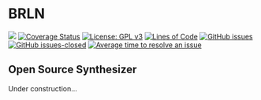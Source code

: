 # BRLN
![](https://github.com/etk70182/brln/workflows/build/badge.svg)
[![Coverage Status](https://coveralls.io/repos/github/etk70182/brln/badge.svg?branch=feature_branch)](https://coveralls.io/github/etk70182/brln?branch=feature_branch)
[![License: GPL v3](https://img.shields.io/badge/License-GPLv3-blue.svg)](https://www.gnu.org/licenses/gpl-3.0)
[![Lines of Code](https://tokei.rs/b1/github/etk70182/brln)](https://github.com/Aaronepower/tokei)
[![GitHub issues](https://img.shields.io/github/issues/etk70182/brln.svg)](https://GitHub.com/etk70182/brln/issues/)
[![GitHub issues-closed](https://img.shields.io/github/issues-closed/etk70182/brln.svg)](https://GitHub.com/etk70182/brln/issues?q=is%3Aissue+is%3Aclosed)
[![Average time to resolve an issue](http://isitmaintained.com/badge/resolution/etk70182/brln.svg)](http://isitmaintained.com/project/etk70182/brln "Average time to resolve an issue")
## Open Source Synthesizer

Under construction...

